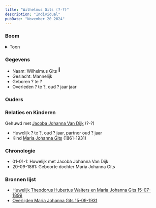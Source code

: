 ```yaml
---
title: "Wilhelmus Gits (?-?)"
description: "Individual"
pubDate: "November 20 2024"
---
```


### Boom
<details><summary>Toon</summary>

![test](https://www.plantuml.com/plantuml/svg/hP91Jy8m5CVl_HGlSl14ih60I1OWw6OaCI5gz4ZUrYUhwrhITY4BuRjRsG9uqeEtfg__z_lrjNFhqBYwaioMGctHO0KPvkN6w5hnEosr0MTGMLyYvLWXE44kJ2wfNLErTGrKL6LaRBjb7HdIhjaIk-YQIxGMzWm05jfmCg-5o4j5riPnXK9Dfn2n0sFNi3gYB6DjvEfTo89aLLju4CvU0Lfu389W7C8fsKkYT9WkVFlzXo393n1FCioQTQQTapIPmWnc5pLRrbAkKV5rRhIrcVOUtQ73YRl4N6S8IrsWKWXlgE1UV9PdWG50BrqaKHBz3xZZnfCTSIxKvhjmfAMUDXX1JufDuHgIKkyyyHHuGYFEdZ-6T3FwY-CWW9Ta1U5u5FguKbII-bqw7BQfsoY4Pz-A3CVAMtMFq-zttgmRrdcZkq-_KsHiJehxJ_W5)
</details>

### Gegevens
- Naam: Wilhelmus Gits <sup><a href="../s00101/" style="text-decoration:none" title="Huwelijk Theodorus Hubertus Walters en Maria Johanna Gits 15-07-1899">:link:</a></sup>
- Geslacht: Mannelijk
- Geboren ? te ? 
- Overleden ? te ?, oud ? jaar jaar 

### Ouders

### Relaties en Kinderen

Gehuwd met [Jacoba Johanna Van Dijk](../i00082/) (?-?) 
- Huwelijk ? te ?, oud ? jaar, partner oud ? jaar 
- Kind [Maria Johanna Gits](../i00076/) (1861-1931)

### Chronologie
- 01-01-1: Huwelijk met Jacoba Johanna Van Dijk
- 20-09-1861: Geboorte dochter Maria Johanna Gits

### Bronnen lijst
- [Huwelijk Theodorus Hubertus Walters en Maria Johanna Gits 15-07-1899](../s00101/)
- [Overlijden Maria Johanna Gits 15-09-1931](../s00105/)